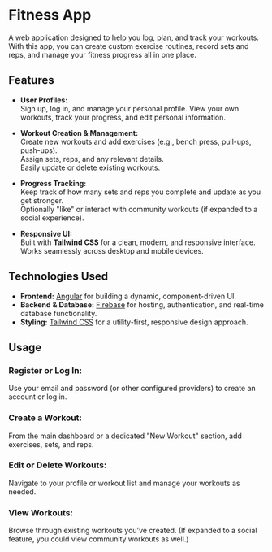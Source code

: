 # Fitness App

A web application designed to help you log, plan, and track your workouts. With this app, you can create custom exercise routines, record sets and reps, and manage your fitness progress all in one place.

## Features

-   **User Profiles:**  
    Sign up, log in, and manage your personal profile. View your own workouts, track your progress, and edit personal information.

-   **Workout Creation & Management:**  
    Create new workouts and add exercises (e.g., bench press, pull-ups, push-ups).  
    Assign sets, reps, and any relevant details.  
    Easily update or delete existing workouts.

-   **Progress Tracking:**  
    Keep track of how many sets and reps you complete and update as you get stronger.  
    Optionally "like" or interact with community workouts (if expanded to a social experience).

-   **Responsive UI:**  
    Built with **Tailwind CSS** for a clean, modern, and responsive interface.  
    Works seamlessly across desktop and mobile devices.

## Technologies Used

-   **Frontend:** [Angular](https://angular.io/) for building a dynamic, component-driven UI.
-   **Backend & Database:** [Firebase](https://firebase.google.com/) for hosting, authentication, and real-time database functionality.
-   **Styling:** [Tailwind CSS](https://tailwindcss.com/) for a utility-first, responsive design approach.

## Usage

### Register or Log In:

Use your email and password (or other configured providers) to create an account or log in.

### Create a Workout:

From the main dashboard or a dedicated "New Workout" section, add exercises, sets, and reps.

### Edit or Delete Workouts:

Navigate to your profile or workout list and manage your workouts as needed.

### View Workouts:

Browse through existing workouts you’ve created. (If expanded to a social feature, you could view community workouts as well.)
